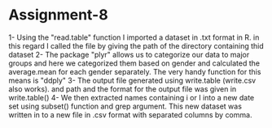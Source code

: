 # Assignment-8
1- Using the "read.table" function I imported a dataset in .txt format in R. in this regard I called the file by giving the path of the directory containing thid dataset
2- The package "plyr" allows us to categorize our data to major groups and here we categorized them based on gender and calculated the average.mean for each gender separately. The very handy function for this means is "ddply"
3- The output file generated using write.table (write.csv also works). and path and the format for the output file was given in write.table()
4- We then extracted names containing i or I into a new date set using subset() function and grep argument. This new dataset was written in to a new file in .csv format with separated columns by comma.

